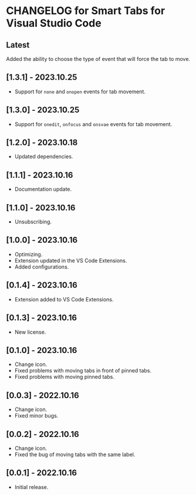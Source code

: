 # CHANGELOG for Smart Tabs for Visual Studio Code

## Latest

Added the ability to choose the type of event that will force the tab to move.

## [1.3.1] - 2023.10.25

- Support for `none` and `onopen` events for tab movement.

## [1.3.0] - 2023.10.25

- Support for `onedit`, `onfocus` and `onsvae` events for tab movement.

## [1.2.0] - 2023.10.18

- Updated dependencies.

## [1.1.1] - 2023.10.16

- Documentation update.

## [1.1.0] - 2023.10.16

- Unsubscribing.

## [1.0.0] - 2023.10.16

- Optimizing.
- Extension updated in the VS Code Extensions.
- Added configurations.

## [0.1.4] - 2023.10.16

- Extension added to VS Code Extensions.

## [0.1.3] - 2023.10.16

- New license.

## [0.1.0] - 2023.10.16

- Change icon.
- Fixed problems with moving tabs in front of pinned tabs.
- Fixed problems with moving pinned tabs.

## [0.0.3] - 2022.10.16

- Change icon.
- Fixed minor bugs.

## [0.0.2] - 2022.10.16

- Change icon.
- Fixed the bug of moving tabs with the same label.

## [0.0.1] - 2022.10.16

- Initial release.

